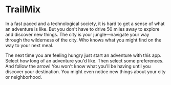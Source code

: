 # TrailMix
In a fast paced and a technological society, it is hard to get a sense of what an adventure is like. But you don't have to drive 50 miles away to explore and discover new things. The city is your jungle—navigate your way through the wilderness of the city. Who knows what you might find on the way to your next meal.

The next time you are feeling hungry just start an adventure with this app. Select how long of an adventure you'd like. Then select some preferences. And follow the arrow! You won't know what you'll be having until you discover your destination. You might even notice new things about your city or neighborhood.
